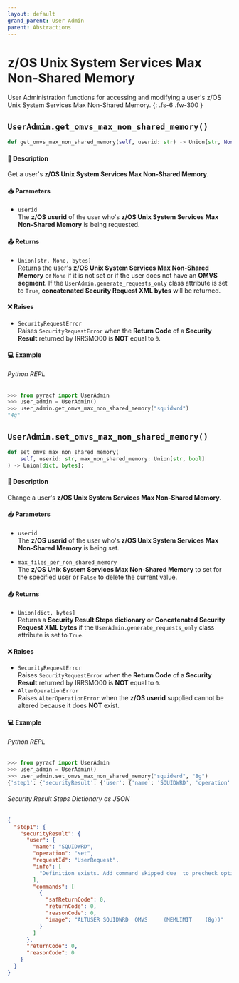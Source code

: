 ```yaml
---
layout: default
grand_parent: User Admin
parent: Abstractions
---
```


# z/OS Unix System Services Max Non-Shared Memory

User Administration functions for accessing and modifying a user's z/OS Unix System Services Max Non-Shared Memory. 
{: .fs-6 .fw-300 }

## `UserAdmin.get_omvs_max_non_shared_memory()`

```python
def get_omvs_max_non_shared_memory(self, userid: str) -> Union[str, None, bytes]:
```

#### 📄 Description

Get a user's **z/OS Unix System Services Max Non-Shared Memory**.

#### 📥 Parameters
* `userid`<br>
  The **z/OS userid** of the user who's **z/OS Unix System Services Max Non-Shared Memory** is being requested.

#### 📤 Returns
* `Union[str, None, bytes]`<br>
  Returns the user's **z/OS Unix System Services Max Non-Shared Memory** or `None` if it is not set or if the user does not have an **OMVS segment**. If the `UserAdmin.generate_requests_only` class attribute is set to `True`, **concatenated Security Request XML bytes** will be returned.

#### ❌ Raises
* `SecurityRequestError`<br>
  Raises `SecurityRequestError` when the **Return Code** of a **Security Result** returned by IRRSMO00 is **NOT** equal to `0`.

#### 💻 Example

###### Python REPL
```python
>>> from pyracf import UserAdmin
>>> user_admin = UserAdmin()
>>> user_admin.get_omvs_max_non_shared_memory("squidwrd")
"4g"
```

## `UserAdmin.set_omvs_max_non_shared_memory()`

```python
def set_omvs_max_non_shared_memory(
    self, userid: str, max_non_shared_memory: Union[str, bool]
) -> Union[dict, bytes]:
```

#### 📄 Description

Change a user's **z/OS Unix System Services Max Non-Shared Memory**.

#### 📥 Parameters
* `userid`<br>
  The **z/OS userid** of the user who's **z/OS Unix System Services Max Non-Shared Memory** is being set.

* `max_files_per_non_shared_memory`<br>
  The **z/OS Unix System Services Max Non-Shared Memory** to set for the specified user or `False` to delete the current value.

#### 📤 Returns
* `Union[dict, bytes]`<br>
  Returns a **Security Result Steps dictionary** or **Concatenated Security Request XML bytes** if the `UserAdmin.generate_requests_only` class attribute is set to `True`.

#### ❌ Raises
* `SecurityRequestError`<br>
  Raises `SecurityRequestError` when the **Return Code** of a **Security Result** returned by IRRSMO00 is **NOT** equal to `0`.
* `AlterOperationError`<br>
  Raises `AlterOperationError` when the **z/OS userid** supplied cannot be altered because it does **NOT** exist.

#### 💻 Example

###### Python REPL
```python
>>> from pyracf import UserAdmin
>>> user_admin = UserAdmin()
>>> user_admin.set_omvs_max_non_shared_memory("squidwrd", "8g")
{'step1': {'securityResult': {'user': {'name': 'SQUIDWRD', 'operation': 'set', 'requestId': 'UserRequest', 'info': ['Definition exists. Add command skipped due  to precheck option'], 'commands': [{'safReturnCode': 0, 'returnCode': 0, 'reasonCode': 0, 'image': 'ALTUSER SQUIDWRD  OMVS     (MEMLIMIT    (8g))'}]}, 'returnCode': 0, 'reasonCode': 0, 'runningUserid': 'testuser'}}}
```

###### Security Result Steps Dictionary as JSON
```json
{
  "step1": {
    "securityResult": {
      "user": {
        "name": "SQUIDWRD",
        "operation": "set",
        "requestId": "UserRequest",
        "info": [
          "Definition exists. Add command skipped due  to precheck option"
        ],
        "commands": [
          {
            "safReturnCode": 0,
            "returnCode": 0,
            "reasonCode": 0,
            "image": "ALTUSER SQUIDWRD  OMVS     (MEMLIMIT    (8g))"
          }
        ]
      },
      "returnCode": 0,
      "reasonCode": 0
    }
  }
}
```
